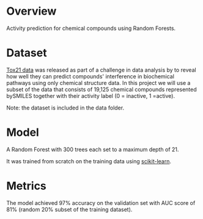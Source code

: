 # Overview

Activity prediction for chemical compounds using Random Forests.  

# Dataset 

[Tox21 data](https://tripod.nih.gov/tox21/challenge/) was released as part of a challenge in data analysis by to reveal how well they can predict compounds' interference in biochemical pathways using only chemical structure data. In this project we will use a subset of the data that consists of 19,125 chemical compounds represented bySMILES together with their activity label (0 = inactive, 1 =active).

Note: the dataset is included in the data folder.

# Model

A Random Forest with 300 trees each set to a maximum depth of 21.

It was trained from scratch on the training data using [scikit-learn](https://scikit-learn.org/).

# Metrics

The model achieved 97% accuracy on the validation set with AUC score of 81% (random 20% subset of the training dataset).